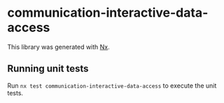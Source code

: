 # communication-interactive-data-access

This library was generated with [Nx](https://nx.dev).

## Running unit tests

Run `nx test communication-interactive-data-access` to execute the unit tests.
